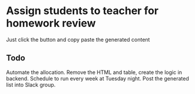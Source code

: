 # Assign students to teacher for homework review

Just click the button and copy paste the generated content

## Todo

Automate the allocation.
Remove the HTML and table, create the logic in backend.
Schedule to run every week at Tuesday night.
Post the generated list into Slack group.

